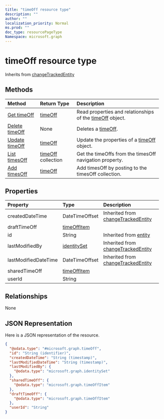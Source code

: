 ```yaml
---
title: "timeOff resource type"
description: ""
author: ""
localization_priority: Normal
ms.prod: ""
doc_type: resourcePageType
Namespace: microsoft.graph
---
```



# timeOff resource type




Inherits from [changeTrackedEntity](../resources/changeTrackedEntity.md)

## Methods
|Method|Return Type|Description|
|:---|:---|:---|
|[Get timeOff](../api/timeoff-get.md)|[timeOff](../resources/timeOff.md)|Read properties and relationships of the [timeOff](../resources/timeoff.md) object.|
|[Delete timeOff](../api/timeoff-delete.md)|None|Deletes a [timeOff](../resources/timeoff.md).|
|[Update timeOff](../api/timeoff-update.md)|[timeOff](../resources/timeOff.md)|Update the properties of a [timeOff](../resources/timeoff.md) object.|
|[List timesOff](../api/schedule-list-timesoff.md)|[timeOff](../resources/timeOff.md) collection|Get the timeOffs from the timesOff navigation property.|
|[Add timesOff](../api/schedule-post-timesoff.md)|[timeOff](../resources/timeOff.md)|Add timesOff by posting to the timesOff collection.|

## Properties
|Property|Type|Description|
|:---|:---|:---|
|createdDateTime|DateTimeOffset| Inherited from [changeTrackedEntity](../resources/changeTrackedEntity.md)|
|draftTimeOff|[timeOffItem](../resources/timeOffItem.md)||
|id|String| Inherited from [entity](../resources/entity.md)|
|lastModifiedBy|[identitySet](../resources/identitySet.md)| Inherited from [changeTrackedEntity](../resources/changeTrackedEntity.md)|
|lastModifiedDateTime|DateTimeOffset| Inherited from [changeTrackedEntity](../resources/changeTrackedEntity.md)|
|sharedTimeOff|[timeOffItem](../resources/timeOffItem.md)||
|userId|String||

## Relationships
None

## JSON Representation
Here is a JSON representation of the resource.
<!-- {
  "blockType": "resource",
  "keyProperty": "id",
  "@odata.type": "microsoft.graph.timeOff",
  "baseType": "microsoft.graph.changeTrackedEntity",
  "openType": false
}
-->
``` json
{
  "@odata.type": "#microsoft.graph.timeOff",
  "id": "String (identifier)",
  "createdDateTime": "String (timestamp)",
  "lastModifiedDateTime": "String (timestamp)",
  "lastModifiedBy": {
    "@odata.type": "microsoft.graph.identitySet"
  },
  "sharedTimeOff": {
    "@odata.type": "microsoft.graph.timeOffItem"
  },
  "draftTimeOff": {
    "@odata.type": "microsoft.graph.timeOffItem"
  },
  "userId": "String"
}
```

